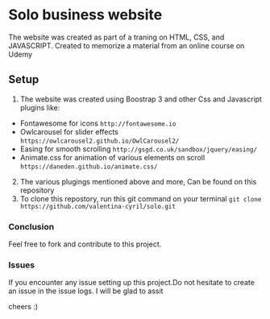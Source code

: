 # Solo business website
The website was created as part of a traning on HTML, CSS, and JAVASCRIPT.
Created to memorize a material from an online course on Udemy

## Setup

1. The website was created using Boostrap 3 and other Css and Javascript plugins like:
 * Fontawesome for icons `http://fontawesome.io`
 * Owlcarousel for slider effects `https://owlcarousel2.github.io/OwlCarousel2/`
 * Easing for smooth scrolling `http://gsgd.co.uk/sandbox/jquery/easing/`
 * Animate.css for animation of various elements on scroll `https://daneden.github.io/animate.css/`
2. The various plugings mentioned above and more, Can be found on this repository
3. To clone this repostory, run this git command on your terminal `git clone https://github.com/valentina-cyril/solo.git`


### Conclusion 

Feel free to fork and contribute to this project.

### Issues

If you encounter any issue setting up this project.Do not hesitate to create an issue in the issue logs. I will be glad to assit


cheers :)
